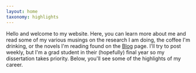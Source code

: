 ```yaml
---
layout: home
taxonomy: highlights
---
```


<!-- If you want to add more pages, make sure to add the .md file name to the _data/theme.yml file under "navigation_pages:" -->

Hello and welcome to my website. Here, you can learn more about me and read some of my various musings on the research I am doing, the coffee I'm drinking, or the novels I'm reading found on the [Blog](https://nphamilton.github.io/blog.html) page. I'll try to post weekly, but I'm a grad student in their (hopefully) final year so my dissertation takes priority. Below, you'll see some of the highlights of my career.